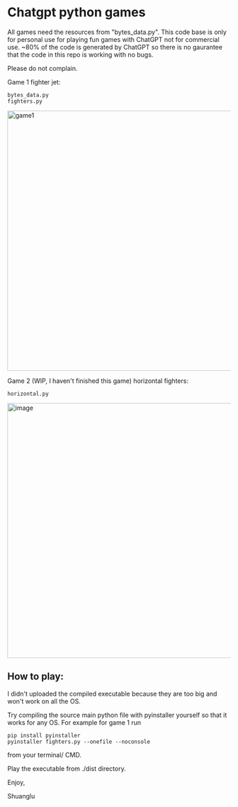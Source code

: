 # Chatgpt python games

All games need the resources from "bytes_data.py". This code base is only for personal use for playing fun games with ChatGPT not for commercial use. ~80% of the code is generated by ChatGPT so there is no gaurantee that the code in this repo is working with no bugs. 

Please do not complain.

Game 1 fighter jet: 
```
bytes_data.py
fighters.py
```
<img width="587" alt="game1" src="https://user-images.githubusercontent.com/17599970/230744782-177e6ef1-3a23-4eee-b9bd-2cc9ea42a595.png">

Game 2 (WIP, I haven't finished this game) horizontal fighters:
```
horizontal.py
```

<img width="575" alt="image" src="https://user-images.githubusercontent.com/17599970/230744914-e6457e08-45fe-4c5f-94f2-6ed1ba040a1f.png">

## How to play:

I didn't uploaded the compiled executable because they are too big and won't work on all the OS.

Try compiling the source main python file with pyinstaller yourself so that it works for any OS. For example for game 1 run
```
pip install pyinstaller
pyinstaller fighters.py --onefile --noconsole
```
from your terminal/ CMD.

Play the executable from ./dist directory.

Enjoy,

Shuanglu

